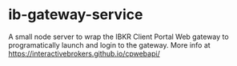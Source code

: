# ib-gateway-service
A small node server to wrap the IBKR Client Portal Web gateway to programatically launch and login to the gateway.
More info at https://interactivebrokers.github.io/cpwebapi/

